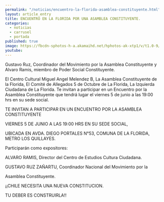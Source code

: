 ```yaml
---
permalink: "/noticias/encuentro-la-florida-asamblea-constituyente.html"
layout: article_entry
title: ENCUENTRO EN LA FLORIDA POR UNA ASAMBLEA CONSTITUYENTE.
categories: 
  - noticias
  - carrusel
  - portada
published: true
image: https://fbcdn-sphotos-h-a.akamaihd.net/hphotos-ak-xtp1/v/t1.0-9/10432124_10152587272391397_3201219803483723561_n.jpg?oh=c38c78f25a95780d218b37f0ac7deaef&oe=5602BDB9&__gda__=1443482492_6780fc7727b41f5035b00901dea6aa0b
youtube: 
---
```


Gustavo Ruz, Coordinador del Movimiento por la Asamblea Constituyente y 
Alvaro Ramis, miembro de Poder Social Constituyente.

El Centro Cultural Miguel Angel Melendez B, La Asamblea Constituyente de la Florida, El Comité de Allegados 5 de Octubre de La Florida, La Izquierda Ciudadana de La Florida.
Te invitan a participar en un Encuentro por la Asamblea Constituyente que tendrá lugar el viernes 5 de junio a las 19:00 hrs en su sede social.

TE INVITAN A PARTICIPAR EN UN ENCUENTRO POR LA ASAMBLEA CONSTITUYENTE

VIERNES 5 DE JUNIO A LAS 19:00 HRS EN SU SEDE SOCIAL, 

UBICADA EN AVDA. DIEGO PORTALES N°53, COMUNA DE LA FLORIDA, METRO LOS QUILLAYES.

Participarán como expositores:

ALVARO RAMIS, Director del Centro de Estudios Cultura Ciudadana.

GUSTAVO RUZ ZAÑARTU, Coordinador Nacional del Movimiento por la 

Asamblea Constituyente.

¡¡CHILE NECESITA UNA NUEVA CONSTITUCION.

TU DEBER ES CONSTRUIRLA!!

